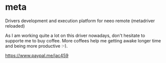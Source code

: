 # meta
 Drivers development and execution platform for neeo remote (metadriver reloaded)

As I am working quite a lot on this driver nowadays, don't hesitate to supporte me to buy coffee. More coffees help me getting awake longer time and being more productive :-).

https://www.paypal.me/jac459
